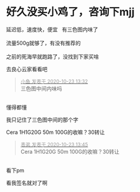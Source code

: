 # 好久没买小鸡了，咨询下mjj


延迟低，速度快，便宜<img src="static/image/smiley/default/lol.gif" smilieid="12" border="0" alt="" /> <img src="static/image/smiley/default/lol.gif" smilieid="12" border="0" alt="" /> <img src="static/image/smiley/default/lol.gif" smilieid="12" border="0" alt="" /> 有三色图内味了<br />
<br />
流量500g就够了，有没有推荐的<img src="static/image/smiley/default/lol.gif" smilieid="12" border="0" alt="" /> <img src="static/image/smiley/default/lol.gif" smilieid="12" border="0" alt="" /> <img src="static/image/smiley/default/lol.gif" smilieid="12" border="0" alt="" /> <br />
<br />
之前的死海早就跑路了，没找到下家买啥<img src="static/image/smiley/yct/002.gif" smilieid="30" border="0" alt="" /><img id="aimg_vX1P7" onclick="zoom(this, this.src, 0, 0, 0)" class="zoom" src="https://cdn.jsdelivr.net/gh/hishis/forum-master/public/images/patch.gif" onmouseover="img_onmouseoverfunc(this)" onload="thumbImg(this)" border="0" alt="" />

去良心云家看看吧

<div class="quote"><blockquote><font size="2"><a href="https://www.hostloc.com/forum.php?mod=redirect&amp;goto=findpost&amp;pid=9340808&amp;ptid=757579" target="_blank"><font color="#999999">小鱼 发表于 2020-10-23 13:32</font></a></font><br />
三色图中间内味吗</blockquote></div><br />
懂得都懂<img src="static/image/smiley/default/lol.gif" smilieid="12" border="0" alt="" /><img src="static/image/smiley/default/lol.gif" smilieid="12" border="0" alt="" /><img src="static/image/smiley/default/lol.gif" smilieid="12" border="0" alt="" /><img id="aimg_au1Uk" onclick="zoom(this, this.src, 0, 0, 0)" class="zoom" src="https://cdn.jsdelivr.net/gh/hishis/forum-master/public/images/patch.gif" onmouseover="img_onmouseoverfunc(this)" onload="thumbImg(this)" border="0" alt="" />

我只记住了三色图中间的那个字<img src="static/image/smiley/default/lol.gif" smilieid="12" border="0" alt="" />

Cera 1H1G20G 50m 100G的收嘛？30转让

<div class="quote"><blockquote><font size="2"><a href="https://www.hostloc.com/forum.php?mod=redirect&amp;goto=findpost&amp;pid=9340851&amp;ptid=757579" target="_blank"><font color="#999999">表弟 发表于 2020-10-23 13:45</font></a></font><br />
Cera 1H1G20G 50m 100G的收嘛？30转让</blockquote></div><br />
看下pm<img src="static/image/smiley/default/lol.gif" smilieid="12" border="0" alt="" /><img id="aimg_fIPBf" onclick="zoom(this, this.src, 0, 0, 0)" class="zoom" src="https://cdn.jsdelivr.net/gh/hishis/forum-master/public/images/patch.gif" onmouseover="img_onmouseoverfunc(this)" onload="thumbImg(this)" border="0" alt="" />

看我签名就对了啊<br />

